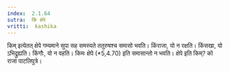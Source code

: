 ```yaml
---
index:  2.1.64
sutra:  किं क्षेपे
vritti:  kashika 
---
```


किम् इत्येतत् क्षेपे गम्यमाने सुपा सह समस्यते ततुरुषश्च समासो भवति। किंराजा, यो न रक्षति। किंसखा, यो ऽभिद्रुह्यति। किंगौः, यो न वहति। किमः क्षेपे (*5,4.70) इति समासान्तो न भवति। क्षेपे इति किम्? को राजा पाटलिपुत्रे।

